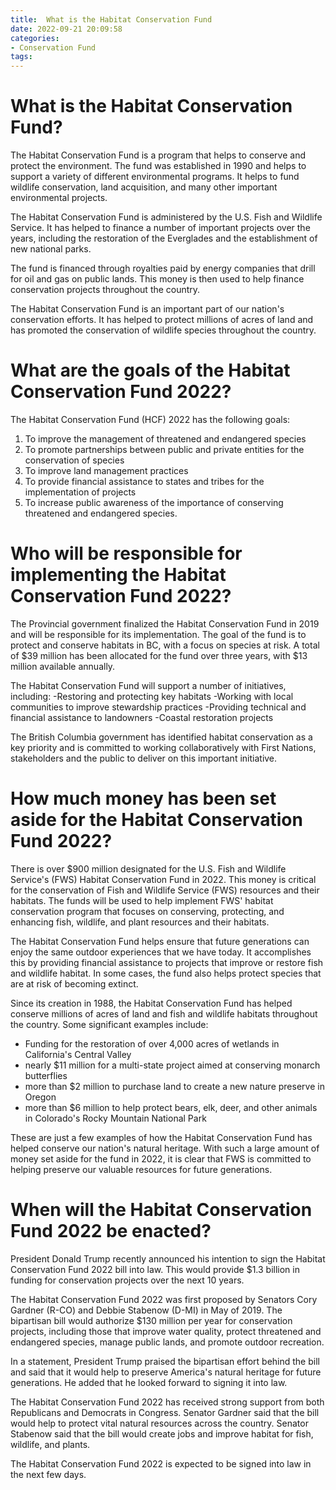 ```yaml
---
title:  What is the Habitat Conservation Fund
date: 2022-09-21 20:09:58
categories:
- Conservation Fund
tags:
---
```



#   What is the Habitat Conservation Fund?

The Habitat Conservation Fund is a program that helps to conserve and protect the environment. The fund was established in 1990 and helps to support a variety of different environmental programs. It helps to fund wildlife conservation, land acquisition, and many other important environmental projects.

The Habitat Conservation Fund is administered by the U.S. Fish and Wildlife Service. It has helped to finance a number of important projects over the years, including the restoration of the Everglades and the establishment of new national parks.

The fund is financed through royalties paid by energy companies that drill for oil and gas on public lands. This money is then used to help finance conservation projects throughout the country.

The Habitat Conservation Fund is an important part of our nation's conservation efforts. It has helped to protect millions of acres of land and has promoted the conservation of wildlife species throughout the country.

#   What are the goals of the Habitat Conservation Fund 2022?

The Habitat Conservation Fund (HCF) 2022 has the following goals:

1. To improve the management of threatened and endangered species
2. To promote partnerships between public and private entities for the conservation of species
3. To improve land management practices
4. To provide financial assistance to states and tribes for the implementation of projects
5. To increase public awareness of the importance of conserving threatened and endangered species.

#   Who will be responsible for implementing the Habitat Conservation Fund 2022?

The Provincial government finalized the Habitat Conservation Fund in 2019 and will be responsible for its implementation. The goal of the fund is to protect and conserve habitats in BC, with a focus on species at risk. A total of $39 million has been allocated for the fund over three years, with $13 million available annually.

The Habitat Conservation Fund will support a number of initiatives, including: 
-Restoring and protecting key habitats 
-Working with local communities to improve stewardship practices 
-Providing technical and financial assistance to landowners 
-Coastal restoration projects 

The British Columbia government has identified habitat conservation as a key priority and is committed to working collaboratively with First Nations, stakeholders and the public to deliver on this important initiative.

#  How much money has been set aside for the Habitat Conservation Fund 2022?

There is over $900 million designated for the U.S. Fish and Wildlife Service's (FWS) Habitat Conservation Fund in 2022. This money is critical for the conservation of Fish and Wildlife Service (FWS) resources and their habitats. The funds will be used to help implement FWS' habitat conservation program that focuses on conserving, protecting, and enhancing fish, wildlife, and plant resources and their habitats.

The Habitat Conservation Fund helps ensure that future generations can enjoy the same outdoor experiences that we have today. It accomplishes this by providing financial assistance to projects that improve or restore fish and wildlife habitat. In some cases, the fund also helps protect species that are at risk of becoming extinct.

Since its creation in 1988, the Habitat Conservation Fund has helped conserve millions of acres of land and fish and wildlife habitats throughout the country. Some significant examples include: 

- Funding for the restoration of over 4,000 acres of wetlands in California's Central Valley 
- nearly $11 million for a multi-state project aimed at conserving monarch butterflies 
- more than $2 million to purchase land to create a new nature preserve in Oregon 
- more than $6 million to help protect bears, elk, deer, and other animals in Colorado's Rocky Mountain National Park 

These are just a few examples of how the Habitat Conservation Fund has helped conserve our nation's natural heritage. With such a large amount of money set aside for the fund in 2022, it is clear that FWS is committed to helping preserve our valuable resources for future generations.

#  When will the Habitat Conservation Fund 2022 be enacted?

President Donald Trump recently announced his intention to sign the Habitat Conservation Fund 2022 bill into law. This would provide $1.3 billion in funding for conservation projects over the next 10 years. 

The Habitat Conservation Fund 2022 was first proposed by Senators Cory Gardner (R-CO) and Debbie Stabenow (D-MI) in May of 2019. The bipartisan bill would authorize $130 million per year for conservation projects, including those that improve water quality, protect threatened and endangered species, manage public lands, and promote outdoor recreation. 

In a statement, President Trump praised the bipartisan effort behind the bill and said that it would help to preserve America's natural heritage for future generations. He added that he looked forward to signing it into law. 

The Habitat Conservation Fund 2022 has received strong support from both Republicans and Democrats in Congress. Senator Gardner said that the bill would help to protect vital natural resources across the country. Senator Stabenow said that the bill would create jobs and improve habitat for fish, wildlife, and plants. 

The Habitat Conservation Fund 2022 is expected to be signed into law in the next few days.